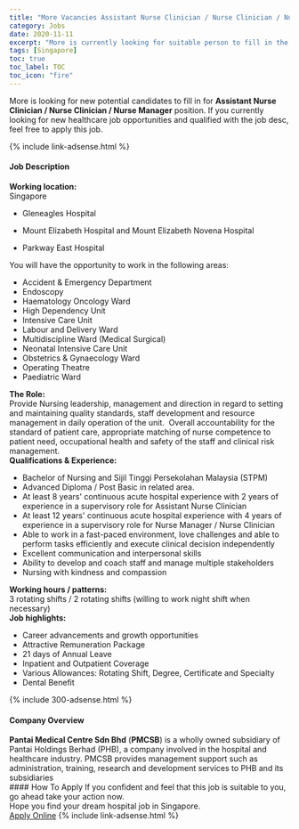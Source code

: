 ```yaml
---
title: "More Vacancies Assistant Nurse Clinician / Nurse Clinician / Nurse Manager" 
category: Jobs 
date: 2020-11-11 
excerpt: "More is currently looking for suitable person to fill in the Assistant Nurse Clinician / Nurse Clinician / Nurse Manager which positioned at Singapore" 
tags: [Singapore] 
toc: true 
toc_label: TOC 
toc_icon: "fire" 
--- 
```


<p>More is looking for new potential candidates to fill in for <b>Assistant Nurse Clinician / Nurse Clinician / Nurse Manager</b> position. If you currently looking for new healthcare job opportunities and qualified with the job desc, feel free to apply this job.
</p>{% include link-adsense.html %} 
<div><div><div><h4>Job Description</h4></div></div><div><div><span><div><div><div><div><strong>Working location:</strong></div><div>Singapore</div><ul><li>Gleneagles Hospital</li></ul><ul><li>Mount Elizabeth Hospital and Mount Elizabeth Novena Hospital</li></ul><ul><li>Parkway East Hospital</li></ul><div>You will have the opportunity to work in the following areas:</div><ul><li>Accident &amp; Emergency Department</li><li>Endoscopy</li><li>Haematology Oncology Ward</li><li>High Dependency Unit</li><li>Intensive Care Unit</li><li>Labour and Delivery Ward</li><li>Multidiscipline Ward (Medical Surgical)</li><li>Neonatal Intensive Care Unit</li><li>Obstetrics &amp; Gynaecology&#160;Ward</li><li>Operating Theatre</li><li>Paediatric Ward</li></ul><div><strong>The Role:</strong></div><div>Provide Nursing leadership, management and direction in regard to setting and maintaining quality standards, staff development and resource management in daily operation of the unit.&#160; Overall accountability for the standard of patient care, appropriate matching of nurse competence to patient need, occupational health and safety of the staff and clinical risk management.&#160;</div><div><strong>Qualifications &amp; Experience:</strong></div><ul><li>Bachelor of Nursing and Sijil Tinggi Persekolahan Malaysia (STPM)</li><li>Advanced Diploma / Post Basic in related area.</li><li>At least 8 years' continuous acute hospital experience with 2 years of experience in a supervisory role for Assistant Nurse Clinician</li><li>At least 12 years' continuous acute hospital experience with 4 years of experience in a supervisory role for Nurse Manager / Nurse Clinician</li><li>Able to work in a fast-paced environment, love challenges and able to perform tasks efficiently and execute clinical decision independently</li><li>Excellent communication and interpersonal skills</li><li>Ability to develop and coach staff and manage multiple stakeholders</li><li>Nursing with kindness and compassion</li></ul><div><strong>Working hours / patterns:&#160;</strong></div><div>3 rotating shifts / 2 rotating shifts (willing to work night shift when necessary)</div><div><strong>Job highlights:</strong></div><ul><li>Career advancements and growth opportunities</li><li>Attractive Remuneration Package</li><li>21 days of Annual Leave</li><li>Inpatient and Outpatient Coverage</li><li>Various Allowances: Rotating Shift, Degree, Certificate and Specialty</li><li>Dental Benefit</li></ul></div></div></div></span></div></div></div> 
{% include 300-adsense.html %} 
<div><div><div><h4>Company Overview</h4></div></div><div><div><span><div><div><strong>Pantai Medical Centre Sdn Bhd</strong> (<strong>PMCSB</strong>) is a wholly owned subsidiary of Pantai Holdings Berhad (PHB), a company involved in the hospital and healthcare industry. PMCSB provides management support such as administration, training, research and development services to PHB and its subsidiaries</div></div></span></div></div></div> 
#### How To Apply 
If you confident and feel that this job is suitable to you, go ahead take your action now. <br/> 
Hope you find your dream hospital job in Singapore. <br/> 
<a href="https://www.jobstreet.com.my/en/job/assistant-nurse-clinician-nurse-clinician-nurse-manager-4412090?jobId=jobstreet-my-job-4412090&sectionRank=16&token=0~23551069-216d-4e3f-b539-3052bf689da7&fr=SRP%20View%20In%20New%20Ta" class="btn btn--warning" target="_blank" rel="nofollow noopenner">Apply Online</a> 
{% include link-adsense.html %} 